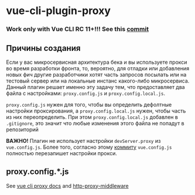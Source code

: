 # vue-cli-plugin-proxy

### Work only with Vue CLI RC 11+!!! See this [commit](https://github.com/vuejs/vue-cli/commit/3894a4aba13c88d65319ff849e820ea7833ccb0b)

## Причины создания
Если у вас микросервисная архитектура бека и вы используете прокси во время разработки фронта, то,
вероятно, для отладки или добавления новых фич другие разработчики хотят часть запросов посылать или на тестовый сервер
или на локальные инстанс какого-либо микросервиса. Данный плагин решает именно эту задачу тем, что предоставляет два
файла с настройками: `proxy.config.js` и `proxy.config.local.js`.

`proxy.config.js` нужен для того, чтобы вы определить дефолтные настройки проксирования, а `proxy.config.local.js` нужен,
чтобы часть из них переопределить. При этом `proxy.config.local.js` добавлен в `.gitignore`, это значит что любые изменения
этого файла не попадут в репозиторий

**ВАЖНО!** Плагин не использует настройки `devServer.proxy` из `vue.config.js`. Более того, согласно этому [коммиту]([commit](https://github.com/vuejs/vue-cli/commit/3894a4aba13c88d65319ff849e820ea7833ccb0b))
`vue.config.js` полностью перезапишет настройки прокси.

## proxy.config.*.js
See [vue cli proxy docs](https://cli.vuejs.org/config/#devserver-proxy) and [http-proxy-middleware](https://github.com/chimurai/http-proxy-middleware)
